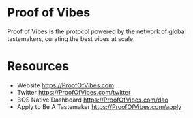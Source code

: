 # Proof of Vibes
Proof of Vibes is the protocol powered by the network of global tastemakers, curating the best vibes at scale.

# Resources
- Website https://ProofOfVibes.com
- Twitter https://ProofOfVibes.com/twitter
- BOS Native Dashboard https://ProofOfVibes.com/dao
- Apply to Be A Tastemaker https://ProofOfVibes.com/apply

